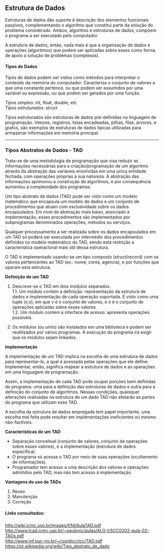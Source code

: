 ## Estrutura de Dados

Estruturas de dados dão suporte à descrição dos elementos funcionais passivos, complementando o algoritmo que
constitui parte da solução do problema considerado. Ambos, algoritmo e estruturas de dados, compõem o programa a ser executado pelo computador.

A estrutura de dados, então, nada mais é que a organização de dados e operações (algoritmos) que podem ser aplicadas sobre esses como forma de apoio a solução de problemas (complexos).

#### Tipos de Dados

Tipos de dados podem ser vistos como métodos para interpretar o conteúdo da memória do computador. Caracteriza o conjunto de valores a que uma constante pertence, ou que podem ser assumidos por uma variável ou expressão, ou que podem ser gerados por uma função.

*Tipos simples:* int, float, double, etc   
*Tipos estruturados:* struct  

Tipos estruturados são estruturas de dados pré-definidas na linguagem de programação. Vetores, registros, listas encadeadas, pilhas, filas, árvores, e grafos, são exemplos de estruturas de dados típicas utilizadas para armazenar informações em memória principal. 
____________________
### Tipos Abstratos de Dados - TAD


Trata-se de uma metodologia de programação que visa reduzir as informações necessárias para a criação/programação de um algoritmo através da abstração das variáveis envolvidas em uma única entidade fechada, com operações próprias à sua natureza. A abstração das informações aprimorou a construção de algoritmos, e por consequência aumentou a complexidade dos programas. 

Um tipo abstrato de dados (TAD) pode ser visto como um modelo matemático que encapsula um modelo de dados e um conjunto de procedimentos que atuam com exclusividade sobre os dados encapsulados. Em nível de abstração mais baixo, associado à implementação, esses procedimentos são implementados por subprogramas denominados operações, métodos ou serviços. 

Qualquer processamento a ser realizada sobre os dados encapsulados em um TAD só poderá ser executada por intermédio dos procedimentos definidos no modelo matemático do TAD, sendo esta restrição a característica operacional mais útil dessa estrutura.

O TAD é implementado usando-se um tipo composto (struct/record) com os valores pertencentes ao TAD (ex.: nome, conta, agencia), e por funções que operam esta estrutura. 

**Definição de um TAD**

1. Descreve-se o TAD em dois módulos separados.  
   1.1. Um módulo contém a definição: representação da estrutura de dados e implementação de cada operação suportada. É visto como uma tuple (*v,o*), em que *v* é o conjunto de valores, e *o* é o conjunto de operações aplicadas sobre esses valores.  
   1.2. Um módulo contém a interface de acesso: apresenta operações possíveis.  

2. Os módulos (ou units) são instalados em uma biblioteca e podem ser reutilizados por vários programas. A execução do programa irá exigir que os módulos sejam linkados.

**Implementação**

A implementação de um TAD implica na escolha de uma estrutura de dados para representar-lo, a qual é acessada pelas operações que ele define. Implementar, então, significa mapear a estrutura de dados e as operações em uma linguagem de programação.

Assim, a implementação de cada TAD pode ocupar porções bem definidas do programa: uma para a definição das estruturas de dados e outra para a definição do conjunto de algoritmos. Nessas condições, quaisquer alterações realizadas na estrutura de um dado TAD não afetarão as partes do programa que utilizam esse TAD.

A escolha da estrutura de dados empregada tem papel importante, uma escolha mal feita pode resultar em implementações ineficientes ou mesmo não-factíveis.

**Características de um TAD**

- Separação conceitual (conjunto de valores, conjunto de operações sobre esses valores), e a implementação (estrutura de dados específica).
- O programa só acessa o TAD por meio de suas operações (ocultamento de informações).
- Programador tem acesso a uma descrição dos valores e operações admitidos pelo TAD, mas não tem acesso à implementação.

**Vantagens do uso de TADs**

1. Reuso
2. Manutenção
3. Correção


##### Links consultados:

http://wiki.icmc.usp.br/images/f/fd/AulaTAD.pdf  
http://www.lcad.icmc.usp.br/~paulovic/aulas/ALG-I/SCC0202-aula-02-TADs.pdf  
http://www.inf.puc-rio.br/~coordicc/icc/TAD.pdf  
https://pt.wikipedia.org/wiki/Tipo_abstrato_de_dado  
